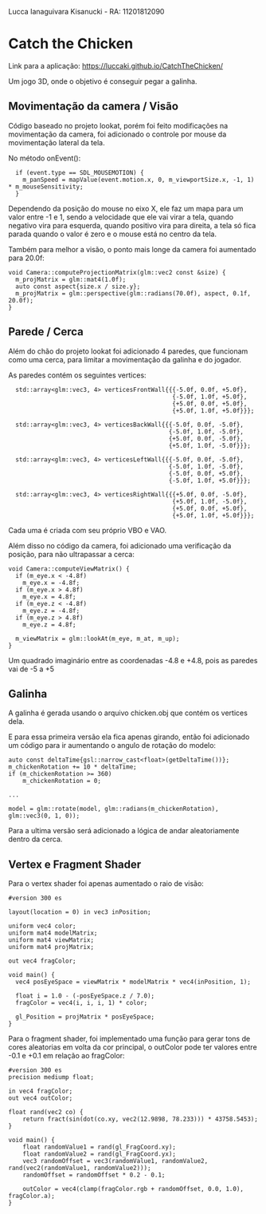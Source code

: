 Lucca Ianaguivara Kisanucki - RA: 11201812090

# Catch the Chicken

Link para a aplicação: https://luccaki.github.io/CatchTheChicken/

Um jogo 3D, onde o objetivo é conseguir pegar a galinha.

## Movimentação da camera / Visão

Código baseado no projeto lookat, porém foi feito modificações na movimentação da camera, foi adicionado o controle por mouse da movimentação lateral da tela.

No método onEvent():
```
  if (event.type == SDL_MOUSEMOTION) {
    m_panSpeed = mapValue(event.motion.x, 0, m_viewportSize.x, -1, 1) * m_mouseSensitivity;
  }
```
Dependendo da posição do mouse no eixo X, ele faz um mapa para um valor entre -1 e 1, sendo a velocidade que ele vai virar a tela, quando negativo vira para esquerda, quando positivo vira para direita, a tela só fica parada quando o valor é zero e o mouse está no centro da tela.

Também para melhor a visão, o ponto mais longe da camera foi aumentado para 20.0f:
```
void Camera::computeProjectionMatrix(glm::vec2 const &size) {
  m_projMatrix = glm::mat4(1.0f);
  auto const aspect{size.x / size.y};
  m_projMatrix = glm::perspective(glm::radians(70.0f), aspect, 0.1f, 20.0f);
}
```

## Parede / Cerca

Além do chão do projeto lookat foi adicionado 4 paredes, que funcionam como uma cerca, para limitar a movimentação da galinha e do jogador.

As paredes contém os seguintes vertices:
```
  std::array<glm::vec3, 4> verticesFrontWall{{{-5.0f, 0.0f, +5.0f},
                                              {-5.0f, 1.0f, +5.0f},
                                              {+5.0f, 0.0f, +5.0f},
                                              {+5.0f, 1.0f, +5.0f}}};

  std::array<glm::vec3, 4> verticesBackWall{{{-5.0f, 0.0f, -5.0f},
                                             {-5.0f, 1.0f, -5.0f},
                                             {+5.0f, 0.0f, -5.0f},
                                             {+5.0f, 1.0f, -5.0f}}};

  std::array<glm::vec3, 4> verticesLeftWall{{{-5.0f, 0.0f, -5.0f},
                                             {-5.0f, 1.0f, -5.0f},
                                             {-5.0f, 0.0f, +5.0f},
                                             {-5.0f, 1.0f, +5.0f}}};

  std::array<glm::vec3, 4> verticesRightWall{{{+5.0f, 0.0f, -5.0f},
                                              {+5.0f, 1.0f, -5.0f},
                                              {+5.0f, 0.0f, +5.0f},
                                              {+5.0f, 1.0f, +5.0f}}};
```
Cada uma é criada com seu próprio VBO e VAO.

Além disso no código da camera, foi adicionado uma verificação da posição, para não ultrapassar a cerca:
```
void Camera::computeViewMatrix() {
  if (m_eye.x < -4.8f)
    m_eye.x = -4.8f;
  if (m_eye.x > 4.8f)
    m_eye.x = 4.8f;
  if (m_eye.z < -4.8f)
    m_eye.z = -4.8f;
  if (m_eye.z > 4.8f)
    m_eye.z = 4.8f;

  m_viewMatrix = glm::lookAt(m_eye, m_at, m_up);
}
```
Um quadrado imaginário entre as coordenadas -4.8 e +4.8, pois as paredes vai de -5 a +5

## Galinha

A galinha é gerada usando o arquivo chicken.obj que contém os vertices dela.

E para essa primeira versão ela fica apenas girando, então foi adicionado um código para ir aumentando o angulo de rotação do modelo:
```
auto const deltaTime{gsl::narrow_cast<float>(getDeltaTime())};
m_chickenRotation += 10 * deltaTime;
if (m_chickenRotation >= 360)
    m_chickenRotation = 0;

...

model = glm::rotate(model, glm::radians(m_chickenRotation), glm::vec3(0, 1, 0));
```

Para a ultima versão será adicionado a lógica de andar aleatoriamente dentro da cerca.

## Vertex e Fragment Shader

Para o vertex shader foi apenas aumentado o raio de visão:
```
#version 300 es

layout(location = 0) in vec3 inPosition;

uniform vec4 color;
uniform mat4 modelMatrix;
uniform mat4 viewMatrix;
uniform mat4 projMatrix;

out vec4 fragColor;

void main() {
  vec4 posEyeSpace = viewMatrix * modelMatrix * vec4(inPosition, 1);

  float i = 1.0 - (-posEyeSpace.z / 7.0);
  fragColor = vec4(i, i, i, 1) * color;

  gl_Position = projMatrix * posEyeSpace;
}
```
Para o fragment shader, foi implementado uma função para gerar tons de cores aleatorias em volta da cor principal, o outColor pode ter valores entre -0.1 e +0.1 em relação ao fragColor:
```
#version 300 es
precision mediump float;

in vec4 fragColor;
out vec4 outColor;

float rand(vec2 co) {
    return fract(sin(dot(co.xy, vec2(12.9898, 78.233))) * 43758.5453);
}

void main() {
    float randomValue1 = rand(gl_FragCoord.xy);
    float randomValue2 = rand(gl_FragCoord.yx);
    vec3 randomOffset = vec3(randomValue1, randomValue2, rand(vec2(randomValue1, randomValue2)));
    randomOffset = randomOffset * 0.2 - 0.1;

    outColor = vec4(clamp(fragColor.rgb + randomOffset, 0.0, 1.0), fragColor.a);
}

```
